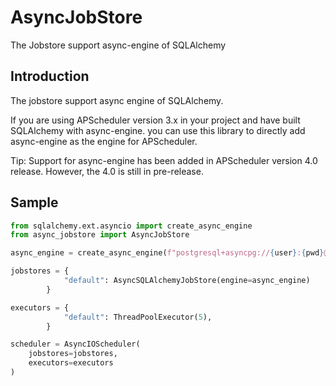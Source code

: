 # AsyncJobStore

The Jobstore support async-engine of SQLAlchemy

## Introduction

The jobstore support async engine of SQLAlchemy.

If you are using APScheduler version 3.x in your project and have built SQLAlchemy with async-engine. you can use this library to directly add async-engine as the engine for APScheduler.

Tip: Support for async-engine has been added in APScheduler version 4.0 release. However, the 4.0 is still in pre-release.

## Sample

``` python
from sqlalchemy.ext.asyncio import create_async_engine
from async_jobstore import AsyncJobStore

async_engine = create_async_engine(f"postgresql+asyncpg://{user}:{pwd}@{host}:{port}/{db}")

jobstores = {
            "default": AsyncSQLAlchemyJobStore(engine=async_engine)
        }

executors = {
            "default": ThreadPoolExecutor(5),
        }

scheduler = AsyncIOScheduler(
    jobstores=jobstores,
    executors=executors
)
```
